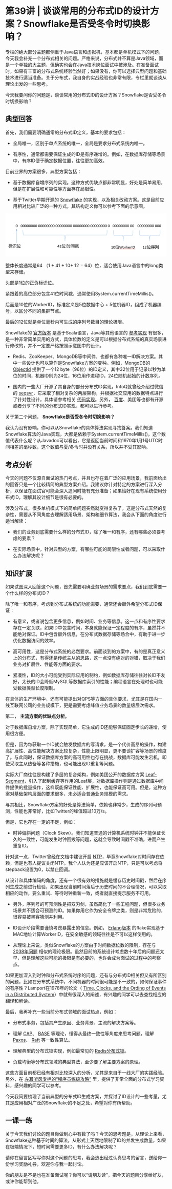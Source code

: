 # 第39讲 | 谈谈常用的分布式ID的设计方案？Snowflake是否受冬令时切换影响？
专栏的绝大部分主题都侧重于Java语言和虚拟机，基本都是单机模式下的问题，今天我会补充一个分布式相关的问题。严格来说，分布式并不算是Java领域，而是一个单独的大主题，但确实也会在Java技术岗位面试中被涉及。在准备面试时，如果有丰富的分布式系统经验当然好；如果没有，你可以选择典型问题和基础技术进行适当准备。关于分布式，我自身的实战经验也非常有限，专栏里就谈谈从理论出发的一些思考。

今天我要问你的问题是，谈谈常用的分布式ID的设计方案？Snowflake是否受冬令时切换影响？

## 典型回答

首先，我们需要明确通常的分布式ID定义，基本的要求包括：

- 全局唯一，区别于单点系统的唯一，全局是要求分布式系统内唯一。

- 有序性，通常都需要保证生成的ID是有序递增的。例如，在数据库存储等场景中，有序ID便于确定数据位置，往往更加高效。


目前业界的方案很多，典型方案包括：

- 基于数据库自增序列的实现。这种方式优缺点都非常明显，好处是简单易用，但是在扩展性和可靠性等方面存在局限性。

- 基于Twitter早期开源的 [Snowflake](https://github.com/twitter/snowflake) 的实现，以及相关改动方案。这是目前应用相对比较广泛的一种方式，其结构定义你可以参考下面的示意图。


![](images/12806/ffd41494a39ef737b3c1151929c3c4ad【海量资源：666java.com】.png)

整体长度通常是64 （1 + 41 + 10+ 12 = 64）位，适合使用Java语言中的long类型来存储。

头部是1位的正负标识位。

紧跟着的高位部分包含41位时间戳，通常使用System.currentTimeMillis()。

后面是10位的WorkerID，标准定义是5位数据中心 + 5位机器ID，组成了机器编号，以区分不同的集群节点。

最后的12位就是单位毫秒内可生成的序列号数目的理论极限。

Snowflake的 [官方版本](https://github.com/twitter/snowflake) 是基于Scala语言，Java等其他语言的 [参考实现](https://github.com/relops/snowflake) 有很多，是一种非常简单实用的方式，具体位数的定义是可以根据分布式系统的真实场景进行修改的，并不一定要严格按照示意图中的设计。

- Redis、ZooKeeper、MongoDB等中间件，也都有各种唯一ID解决方案。其中一些设计也可以算作是Snowflake方案的变种。例如，MongoDB的 [ObjectId](http://mongodb.github.io/node-mongodb-native/2.0/tutorials/objectid/) 提供了一个12 byte（96位）的ID定义，其中32位用于记录以秒为单位的时间，机器ID则为24位，16位用作进程ID，24位随机起始的计数序列。

- 国内的一些大厂开源了其自身的部分分布式ID实现，InfoQ就曾经介绍过微信的 [seqsvr](http://www.infoq.com/cn/articles/wechat-serial-number-generator-architecture)，它采取了相对复杂的两层架构，并根据社交应用的数据特点进行了针对性设计，具体请参考相关 [代码实现](https://github.com/nebula-im/seqsvr)。另外， [百度](https://github.com/baidu/uid-generator/blob/master/README.zh_cn.md)、美团等也都有开源或者分享了不同的分布式ID实现，都可以进行参考。


关于第二个问题， **Snowflake是否受冬令时切换影响？**

我认为没有影响，你可以从Snowflake的具体算法实现寻找答案。我们知道Snowflake算法的Java实现，大都是依赖于System.currentTimeMillis()，这个数值代表什么呢？从Javadoc可以看出，它是返回当前时间和1970年1月1号UTC时间相差的毫秒数，这个数值与夏/冬令时并没有关系，所以并不受其影响。

## 考点分析

今天的问题不仅源自面试的热门考点，并且也存在着广泛的应用场景，我前面给出的回答只是一个比较精简的典型方案介绍。我建议你针对特定的方案进行深入分析，以保证在面试官可能会深入追问时能有充分准备；如果恰好在现有系统使用分布式ID，理解其设计细节是很有必要的。

涉及分布式，很多单机模式下的简单问题突然就变得复杂了，这是分布式天然的复杂性，需要从不同角度去理解适用场景、架构和细节算法，我会从下面的角度进行适当解读：

- 我们的业务到底需要什么样的分布式ID，除了唯一和有序，还有哪些必须要考虑的要素？

- 在实际场景中，针对典型的方案，有哪些可能的局限性或者问题，可以采取什么办法解决呢？


## 知识扩展

如果试图深入回答这个问题，首先需要明确业务场景的需求要点，我们到底需要一个什么样的分布式ID？

除了唯一和有序，考虑到分布式系统的功能需要，通常还会额外希望分布式ID保证：

- 有意义，或者说包含更多信息，例如时间、业务等信息。这一点和有序性要求存在一定关联，如果ID中包含时间，本身就能保证一定程度的有序，虽然并不能绝对保证。ID中包含额外信息，在分布式数据存储等场合中，有助于进一步优化数据访问的效率。

- 高可用性，这是分布式系统的必然要求。前面谈到的方案中，有的是真正意义上的分布式，有得还是传统主从的思路，这一点没有绝对的对错，取决于我们业务对扩展性、性能等方面的要求。

- 紧凑性，ID的大小可能受到实际应用的制约，例如数据库存储往往对长ID不友好，太长的ID会降低MySQL等数据库索引的性能；编程语言在处理时也可能受数据类型长度限制。


在具体的生产环境中，还有可能提出对QPS等方面的具体要求，尤其是在国内一线互联网公司的业务规模下，更是需要考虑峰值业务场景的数量级层次需求。

第二， **主流方案的优缺点分析**。

对于数据库自增方案，除了实现简单，它生成的ID还能够保证固定步长的递增，使用很方便。

但是，因为每获取一个ID就会触发数据库的写请求，是一个代价高昂的操作，构建高扩展性、高性能解决方案比较复杂，性能上限明显，更不要谈扩容等场景的难度了。与此同时，保证数据库方案的高可用性也存在挑战，数据库可能发生宕机，即使采取主从热备等各种措施，也可能出现ID重复等问题。

实际大厂商往往是构建了多层的复合架构，例如美团公开的数据库方案 [Leaf-Segment](https://tech.meituan.com/MT_Leaf.html)，引入了起到缓存等作用的Leaf层，对数据库操作则是通过数据库中间件提供的批量操作，这样既能保证性能、扩展性，也能保证高可用。但是，这种方案对基础架构层面的要求很多，未必适合普通业务规模的需求。

与其相比，Snowflake方案的好处是算法简单，依赖也非常少，生成的序列可预测，性能也非常好，比如Twitter的峰值超过10万/s。

但是，它也存在一定的不足，例如：

- 时钟偏斜问题（Clock Skew）。我们知道普通的计算机系统时钟并不能保证长久的一致性，可能发生时钟回拨等问题，这就会导致时间戳不准确，进而产生重复ID。

针对这一点，Twitter曾经在文档中建议开启 [NTP](http://doc.ntp.org/4.1.0/ntpd.htm)，毕竟Snowflake对时间存在依赖，但是也有人提议关闭NTP。我个人认为还是应该开启NTP，只是可以考虑将stepback设置为0，以禁止回调。

从设计和具体编码的角度，还有一个很有效的措施就是缓存历史时间戳，然后在序列生成之前进行检验，如果出现当前时间落后于历史时间的不合理情况，可以采取相应的动作，要么重试、等待时钟重新一致，或者就直接提示服务不可用。

- 另外，序列号的可预测性是把双刃剑，虽然简化了一些工程问题，但很多业务场景并不适合可预测的ID。如果你用它作为安全令牌之类，则是非常危险的，很容易被黑客猜测并利用。

- ID设计阶段需要谨慎考虑暴露出的信息。例如， [Erlang版本](https://github.com/boundary/flake) 的flake实现基于MAC地址计算WorkerID，在安全敏感的领域往往是不可以这样使用的。

- 从理论上来说，类似Snowflake的方案由于时间数据位数的限制，存在与 [2038年问题](https://en.wikipedia.org/wiki/Year_2038_problem) 相似的理论极限。虽然目前的系统设计考虑数十年后的问题还太早，但是理解这些可能的极限是有必要的，也许会成为面试的过程中的考察点。


如果更加深入到时钟和分布式系统时序的问题，还有与分布式ID相关但又有所区别的问题，比如在分布式系统中，不同机器的时间很可能是不一致的，如何保证事件的有序性？Lamport在1978年的论文（ [Time, Clocks, and the Ording of Events in a Distributed System](https://amturing.acm.org/p558-lamport.pdf)）中就有很深入的阐述，有兴趣的同学可以去查找相应的翻译和解读。

最后，我再补充一些当前分布式领域的面试热点，例如：

- 分布式事务，包括其产生原因、业务背景、主流的解决方案等。

- 理解 [CAP](https://en.wikipedia.org/wiki/CAP_theorem)、 [BASE](https://en.wikipedia.org/wiki/Eventual_consistency) 等理论，懂得从最终一致性等角度来思考问题，理解 [Paxos](https://en.wikipedia.org/wiki/Paxos_(computer_science))、 [Raft](https://raft.github.io/) 等一致性算法。

- 理解典型的分布式锁实现，例如最常见的 [Redis分布式锁](https://redis.io/topics/distlock)。

- 负载均衡等分布式领域的典型算法，至少要了解主要方案的原理。


这些方面目前都已经有相对比较深入的分析，尤其是来自于一线大厂的实践经验。另外，在 [左耳听风专栏的“程序员练级攻略”](http://time.geekbang.org/column/48) 里，提供了非常全面的分布式学习资料，感兴趣的同学可以参考。

今天我简要梳理了当前典型的分布式ID生成方案，并探讨了ID设计的一些考量，尤其是应用相对广泛的Snowflake的不足之处，希望对你有所帮助。

## 一课一练

关于今天我们讨论的题目你做到心中有数了吗？今天的思考题是，从理论上来看，Snowflake这种基于时间的算法，从形式上天然地限制了ID的并发生成数量，如果在极端情况下，短时间需要更多ID，有什么办法解决呢？

请你在留言区写写你对这个问题的思考，我会选出经过认真思考的留言，送给你一份学习奖励礼券，欢迎你与我一起讨论。

你的朋友是不是也在准备面试呢？你可以“请朋友读”，把今天的题目分享给好友，或许你能帮到他。